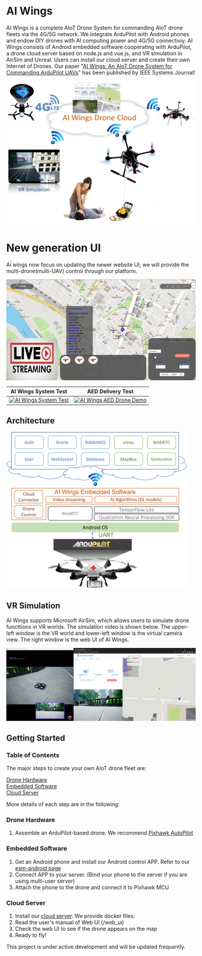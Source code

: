 # AI Wings

AI Wings is a complete AIoT Drone System for commanding AIoT drone fleets via the 4G/5G network. We integrate ArduPilot with Android phones and endow DIY drones with AI computing power and 4G/5G connectiviy. AI Wings consists of Android embedded software cooperating with ArduPilot, a drone cloud server based on node.js and vue.js, and VR simulation in AirSim and Unreal. Users can install our cloud server and create their own Internet of Drones. Our paper "[AI Wings: An AIoT Drone System for Commanding ArduPilot UAVs](https://ieeexplore.ieee.org/document/9836339)" has been published by IEEE Systems Journal! 

<img width=640 src="doc/img/ai_wings_arch.jpg" />

# New generation UI

Ai wings now focus on updating the newer website UI, we will provide the multi-drone(multi-UAV) control through our platform.

<img width=640 src="doc/img/new_web_ui.png" />

AI Wings System Test | AED Delivery Test
:-----------------------------------------:|:-------------------------------------------------------:
[![AI Wings System Test](http://img.youtube.com/vi/ou2W5PuoimQ/0.jpg)](https://www.youtube.com/watch?v=ou2W5PuoimQ) | [![AI Wings AED Drone Demo](http://img.youtube.com/vi/jq7bbERNfHk/0.jpg)](https://www.youtube.com/watch?v=jq7bbERNfHk)

## Architecture

<img width=480 src="doc/img/ai_wings_sw_arch.png">

## VR Simulation

AI Wings supports Microsoft AirSim, which allows users to simulate drone functtions in VR worlds. The simulation video is shown below. The upper-left window is the VR world and lower-left window is the virtual camera view. The right window is the web UI of AI Wings.

[![AI Wings VR Test](doc/img/ai_wings_airsim.png)](https://www.youtube.com/watch?v=v67eJAYtv8c)

## Getting Started

### Table of Contents 

The major steps to create your own AIoT drone fleet are:

[Drone Hardware](#hardware)  
[Embedded Software](#software)  
[Cloud Server](#cloud)

More details of each step are in the following:

### Drone Hardware
<a name="hardware"/>

1. Assemble an ArduPilot-based drone. We recommend [Pixhawk AutoPilot](https://docs.px4.io/v1.9.0/en/getting_started/)

### Embedded Software
<a name="software"/>

1. Get an Android phone and install our Android control APP. Refer to our [esm-android page](/esm-android)
2. Connect APP to your server. (Bind your phone to the server if you are using multi-user server)
3. Attach the phone to the drone and connect it to Pixhawk MCU


### Cloud Server
<a name="cloud"/>

1. Install our [cloud server](/api-server). We provide docker files.
2. Read the user's manual of Web UI (/web_ui)
3. Check the web UI to see if the drone appears on the map
4. Ready to fly! 

This project is under active development and will be updated frequently.
